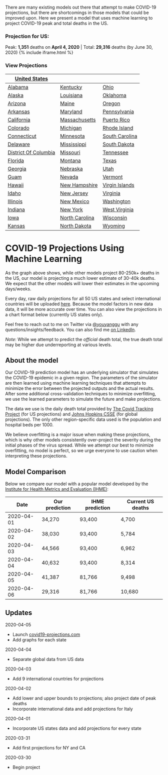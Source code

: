 There are many existing models out there that attempt to make COVID-19 projections, but there are shortcomings in those models that could be improved upon. Here we present a model that uses machine learning to project COVID-19 peak and total deaths in the US. 

### Projection for US:
Peak: **1,351** deaths on **April 4, 2020** | Total: **29,316** deaths (by June 30, 2020) {% include iframe.html %}
### View Projections

| [United States](US.html) |  |  |
| --- | --- | --- |
| [Alabama](AL.html) | [Kentucky](KY.html) | [Ohio](OH.html) |
| [Alaska](AK.html) | [Louisiana](LA.html) | [Oklahoma](OK.html) |
| [Arizona](AZ.html) | [Maine](ME.html) | [Oregon](OR.html) |
| [Arkansas](AR.html) | [Maryland](MD.html) | [Pennsylvania](PA.html) |
| [California](CA.html) | [Massachusetts](MA.html) | [Puerto Rico](PR.html) |
| [Colorado](CO.html) | [Michigan](MI.html) | [Rhode Island](RI.html) |
| [Connecticut](CT.html) | [Minnesota](MN.html) | [South Carolina](SC.html) |
| [Delaware](DE.html) | [Mississippi](MS.html) | [South Dakota](SD.html) |
| [District Of Columbia](DC.html) | [Missouri](MO.html) | [Tennessee](TN.html) |
| [Florida](FL.html) | [Montana](MT.html) | [Texas](TX.html) |
| [Georgia](GA.html) | [Nebraska](NE.html) | [Utah](UT.html) |
| [Guam](GU.html) | [Nevada](NV.html) | [Vermont](VT.html) |
| [Hawaii](HI.html) | [New Hampshire](NH.html) | [Virgin Islands](VI.html) |
| [Idaho](ID.html) | [New Jersey](NJ.html) | [Virginia](VA.html) |
| [Illinois](IL.html) | [New Mexico](NM.html) | [Washington](WA.html) |
| [Indiana](IN.html) | [New York](NY.html) | [West Virginia](WV.html) |
| [Iowa](IA.html) | [North Carolina](NC.html) | [Wisconsin](WI.html) |
| [Kansas](KS.html) | [North Dakota](ND.html) | [Wyoming](WY.html) |

# COVID-19 Projections Using Machine Learning

As the graph above shows, while other models project 80-250k+ deaths in the US, our model is projecting a much lower estimate of 30-40k deaths. We expect that the other models will lower their estimates in the upcoming days/weeks.

Every day, raw daily projections for all 50 US states and select international countries will be uploaded [here](https://github.com/youyanggu/covid19_projections/projections). Because the model factors in new data data, it will be more accurate over time. You can also view the projections in a chart format below (currently US states only).

Feel free to reach out to me on Twitter via [@youyanggu](https://twitter.com/youyanggu) with any questions/insights/feedback. You can also find me [on LinkedIn](https://www.linkedin.com/in/youyanggu/).

_Note_: While we attempt to predict the _official_ death total, the true death total may be higher due underreporting at various levels.

## About the model

Our COVID-19 prediction model has an underlying simulator that simulates the COVID-19 epidemic in a given region. The parameters of the simulator are then learned using machine learning techniques that attempts to minimize the error between the projected outputs and the actual results. After some additional cross-validation techniques to minimize overfitting, we use the learned parameters to simulate the future and make projections.

The data we use is the daily death total provided by [The Covid Tracking Project](https://covidtracking.com/) (for US projections) and [Johns Hopkins CSSE](https://github.com/CSSEGISandData/COVID-19) (for global projections). The only other region-specific data used is the population and hospital beds per 1000. 

We believe overfitting is a major issue when making these projections, which is why other models consistently over-project the severity during the initial phases of the virus spread. While we attempt our best to minimize overfitting, no model is perfect, so we urge everyone to use caution when interpreting these projections.

## Model Comparison
Below we compare our model with a popular model developed by the [Institute for Health Metrics and Evaluation (IHME)](https://covid19.healthdata.org/):

| Date | Our prediction | IHME prediction | Current US deaths
| --- | --- | --- | --- |
| 2020-04-01 | 34,270 | 93,400 | 4,700
| 2020-04-02 | 38,030 | 93,400 | 5,784
| 2020-04-03 | 44,566 | 93,400 | 6,962
| 2020-04-04 | 40,632 | 93,400 | 8,314
| 2020-04-05 | 41,387 | 81,766 | 9,498
| 2020-04-06 | 29,316 | 81,766 | 10,680

## Updates

2020-04-05
* Launch [covid19-projections.com](https://covid19-projections.com/)
* Add graphs for each state

2020-04-04
* Separate global data from US data

2020-04-03
* Add 9 international countries for projections

2020-04-02
* Add lower and upper bounds to projections; also project date of peak deaths
* Incorporate international data and add projections for Italy

2020-04-01
* Incorporate US states data and add projections for every state

2020-03-31
* Add first projections for NY and CA

2020-03-30
* Begin project
